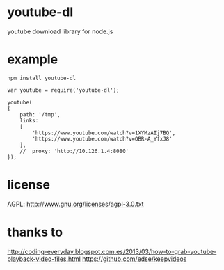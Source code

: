 youtube-dl
==========

youtube download library for node.js

example
=======
```
npm install youtube-dl
```

```
var youtube = require('youtube-dl');

youtube(
{
	path: '/tmp',
	links:
	[
		'https://www.youtube.com/watch?v=1XYMzAIj7BQ',
		'https://www.youtube.com/watch?v=OBR-A_YfxJ8'
	],
	//	proxy: 'http://10.126.1.4:8080'
});
```

license
=======

AGPL: http://www.gnu.org/licenses/agpl-3.0.txt

thanks to
=========

http://coding-everyday.blogspot.com.es/2013/03/how-to-grab-youtube-playback-video-files.html
https://github.com/edse/keepvideos